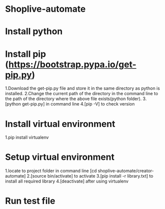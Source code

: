 # Shoplive-automate
# Install python

# Install pip (https://bootstrap.pypa.io/get-pip.py)
1.Download the get-pip.py file and store it in the same directory as python is installed.
2.Change the current path of the directory in the command line to the path of the directory where the above file exists(python folder).
3.[python get-pip.py] in command line
4.[pip -V] to check version

# Install virtual environment
1.pip install virtualenv

# Setup virtual environment
1.locate to project folder in command line [cd shoplive-automate/creator-automate]
2.[source bin/activate] to activate
3.[pip install -r library.txt] to install all required library
4.[deactivate] after using virtualenv

# Run test file

